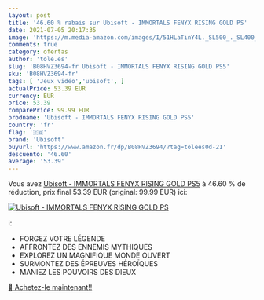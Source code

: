 ```yaml
---
layout: post
title: '46.60 % rabais sur Ubisoft - IMMORTALS FENYX RISING GOLD PS'
date: 2021-07-05 20:17:35
image: 'https://m.media-amazon.com/images/I/51HLaTinY4L._SL500_._SL400_.jpg'
comments: true
category: ofertas
author: 'tole.es'
slug: 'B08HVZ3694-fr Ubisoft - IMMORTALS FENYX RISING GOLD PS5'
sku: 'B08HVZ3694-fr'
tags: [ 'Jeux vidéo','ubisoft', ]
actualPrice: 53.39 EUR
currency: EUR
price: 53.39
comparePrice: 99.99 EUR
prodname: 'Ubisoft - IMMORTALS FENYX RISING GOLD PS5'
country: 'fr'
flag: '🇫🇷'
brand: 'Ubisoft'
buyurl: 'https://www.amazon.fr/dp/B08HVZ3694/?tag=tolees0d-21'
descuento: '46.60'
average: '53.39'
---
```


Vous avez [Ubisoft - IMMORTALS FENYX RISING GOLD PS5](https://www.amazon.fr/dp/B08HVZ3694/?tag=tolees0d-21)  à  46.60 % de réduction, prix final  53.39 EUR (original: 99.99 EUR) ici:

[![Ubisoft - IMMORTALS FENYX RISING GOLD PS](https://m.media-amazon.com/images/I/51HLaTinY4L._SL500_._SL400_.jpg)](https://www.amazon.fr/dp/B08HVZ3694/?tag=tolees0d-21)

ℹ️:

- FORGEZ VOTRE LÉGENDE
- AFFRONTEZ DES ENNEMIS MYTHIQUES
- EXPLOREZ UN MAGNIFIQUE MONDE OUVERT
- SURMONTEZ DES ÉPREUVES HÉROÏQUES
- MANIEZ LES POUVOIRS DES DIEUX

[🛒 Achetez-le maintenant!!](https://www.amazon.fr/dp/B08HVZ3694/?tag=tolees0d-21)
